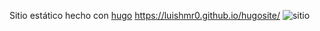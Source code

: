 Sitio estático hecho con [hugo](https://gohugo.io/)
https://luishmr0.github.io/hugosite/
![sitio](http://www.lhmr.tech/content/images/2016/10/hug6.png)
